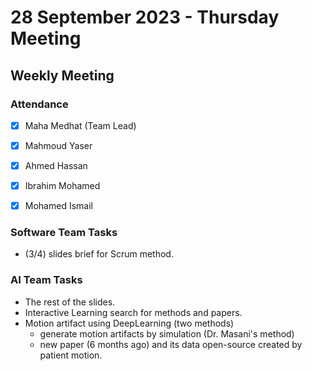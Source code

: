 # 28 September 2023 - Thursday Meeting
## Weekly Meeting

### Attendance
- [x] Maha Medhat (Team Lead)
- [x] Mahmoud Yaser
- [x] Ahmed Hassan
- [x] Ibrahim Mohamed
- [x] Mohamed Ismail


### Software Team Tasks
  - (3/4) slides brief for Scrum method.

### AI Team Tasks
  - The rest of the slides.
  - Interactive Learning search for methods and papers.
  - Motion artifact using DeepLearning (two methods)
     - generate motion artifacts by simulation (Dr. Masani's method)
     - new paper (6 months ago) and its data open-source created by patient motion.
         
